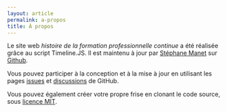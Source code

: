 ```yaml
---
layout: article
permalink: a-propos
title: À propos
---
```

Le site web _histoire de la formation professionnelle continue_ a été réalisée grâce au script Timeline.JS. Il est maintenu à jour par [Stéphane Manet](https://stephma.net) sur [Github](https://github.com/stephmnt/histoire-fpc).

Vous pouvez participer à la conception et à la mise à jour en utilisant les pages [issues](https://github.com/stephmnt/histoire-fpc/issues) et [discussions](https://github.com/stephmnt/histoire-fpc/discussions) de GitHub.

Vous pouvez également créer votre propre frise en clonant le code source, sous [licence MIT](LICENSE).